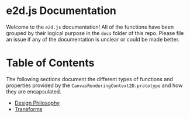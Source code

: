 # e2d.js Documentation

Welcome to the `e2d.js` documentation! All of the functions have been grouped by their logical purpose in the `docs` folder of this repo. Please file an issue if any of the documentation is unclear or could be made better.

# Table of Contents

The following sections document the different types of functions and properties provided by the `CanvasRenderingContext2D.prototype` and how they are encapsulated.

- [Design Philosophy](https://github.com/e2d/e2d/blob/master/docs/design/readme.md)
- [Transforms](https://github.com/e2d/e2d/blob/master/docs/transforms/readme.md)
